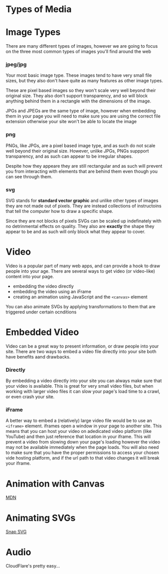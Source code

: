 # Types of Media

# Image Types

There are many different types of images, however we are going to focus on the three most common types of images you'll find around the web

### jpeg/jpg

Your most basic image type. These images tend to have very small file sizes, but they also don't have quite as many features as other image types.

These are pixel based images so they won't scale very well beyond their original size. They also don't support transparency, and so will block anything behind them in a rectangle with the dimensions of the image.

JPGs and JPEGs are the same type of image, however when embedding them in your page you will need to make sure you are using the correct file extension otherwise your site won't be able to locate the image

### png

PNGs, like JPGs, are a pixel based image type, and as such do not scale well beyond their original size. However, unlike JPGs, PNGs suppport transparency, and as such can appear to be irregular shapes.

Despite how they appeare they are still rectangular and as such will prevent you from interacting with elements that are behind them even though you can see through them.

### svg

SVG stands for **standard vector graphic** and unlike other types of images they are not made out of pixels.  They are instead collections of instructoins that tell the computer how to draw a specific shape.

Since they are not blocks of pixels SVGs can be scaled up indefinately with no detrinmental effects on quality. They also are **exactly** the shape they appear to be and as such will only block what they appear to cover.

# Video

Video is a popular part of many web apps, and can provide a hook to draw people into your age. There are several ways to get video (or video-like) content into your page.

* embedding the video directly
* embedding the video using an iFrame
* creating an animation using JavaScript and the `<canvas>` element

You can also animate SVGs by applying transformations to them that are triggered under certain ocnditions

# Embedded Video

Video can be a great way to present information, or draw people into your site. There are two ways to embed a video file directly into your site both have benefits aand drawbacks.

### Directly

By embedding a video directly into your site you can always make sure that your video is available. This is great for very small video files, but when working with larger video files it can slow your page's load time to a crawl, or even crash your site.

### iFrame

A better way to embed a (relatively) large video file would be to use an `<iframe>` element.  iframes open a window in your page to another site.  This means that you can host your video on adedicated video platform (like YouTube) and then just reference that location in your iframe.  This will prevent a video from slowing down your page's loading however the video may not be available immediately when the page loads.  You will also need to make sure that you have the proper permissions to access your chosen vide hosting platform, and if the url path to that video changes it will break your iframe.

# Animation with Canvas

[MDN](https://developer.mozilla.org/en-US/docs/Web/API/Canvas_API/Tutorial/Basic_animations)

# Animating SVGs

[Snap SVG](http://snapsvg.io/)

# Audio

CloudFlare's pretty easy...
